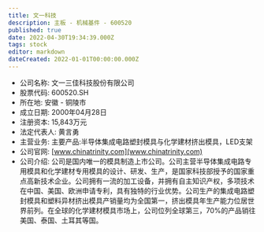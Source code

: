 ```yaml
---
title: 文一科技
description: 主板 - 机械基件 - 600520
published: true
date: 2022-04-30T19:34:39.000Z
tags: stock
editor: markdown
dateCreated: 2022-01-01T00:00:00.000Z
---
```


- 公司名称: 文一三佳科技股份有限公司
- 股票代码: 600520.SH
- 所在地: 安徽 - 铜陵市
- 成立日期: 2000年04月28日
- 注册资本: 15,843万元
- 法定代表人: 黄言勇
- 主营业务: 主要产品:半导体集成电路塑封模具与化学建材挤出模具，LED支架
- 公司官网: [www.chinatrinity.com](www.chinatrinity.com)
- 公司介绍: 公司是国内唯一的模具制造上市公司。公司主营半导体集成电路专用模具和化学建材专用模具的设计、研发、生产，是国家科技部授予的国家重点高新技术企业。公司拥有一流的加工设备，并拥有自主知识产权，多项技术在中国、美国、欧洲申请专利，具有独特的行业优势。公司生产的集成电路塑封模具和塑料异材挤出模具产销量均为全国第一，挤出模具年生产能力位居世界前列。在全球的化学建材模具市场上，公司位列全球第三，70%的产品销往美国、泰国、土耳其等国。


